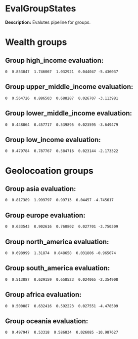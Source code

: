 
# EvalGroupStates

**Description:** Evalutes pipeline for groups.

# Wealth groups

## Group high_income evaluation:

```        mae       mse      rmse      mape        r2
0  0.853047  1.746067  1.032921  0.044047 -5.436037
```


## Group upper_middle_income evaluation:

```        mae       mse      rmse      mape        r2
0  0.564726  0.886503  0.688287  0.026707 -3.113981
```


## Group lower_middle_income evaluation:

```        mae       mse      rmse      mape        r2
0  0.448064  0.457717  0.539895  0.023595 -3.649479
```


## Group low_income evaluation:

```        mae       mse      rmse      mape        r2
0  0.479784  0.787767  0.584716  0.023144 -2.173322
```


# Geolocoation groups

## Group asia evaluation:

```        mae       mse     rmse     mape        r2
0  0.817389  1.999797  0.99713  0.04457 -4.745617
```


## Group europe evaluation:

```        mae       mse      rmse      mape        r2
0  0.633543  0.902616  0.760802  0.027701 -3.750309
```


## Group north_america evaluation:

```        mae      mse      rmse      mape        r2
0  0.698999  1.31874  0.848658  0.031806 -0.965074
```


## Group south_america evaluation:

```        mae       mse      rmse      mape        r2
0  0.513087  0.629159  0.658523  0.024065 -2.354908
```


## Group africa evaluation:

```        mae       mse      rmse      mape        r2
0  0.500087  0.632416  0.592223  0.027551 -4.478509
```


## Group oceania evaluation:

```        mae      mse      rmse      mape         r2
0  0.497947  0.53318  0.586834  0.026085 -10.987627
```


